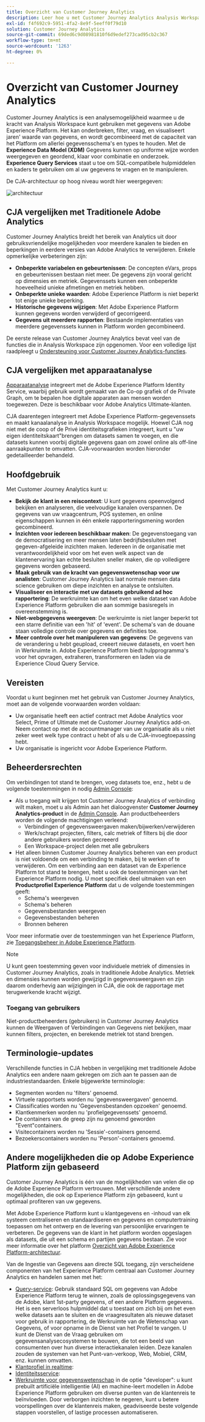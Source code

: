 ```yaml
---
title: Overzicht van Customer Journey Analytics
description: Leer hoe u met Customer Journey Analytics Analysis Workspace gegevens uit Experience Platform kunt gebruiken.
exl-id: f4f692c9-5951-4fa2-8e9f-5eeff0f79d10
solution: Customer Journey Analytics
source-git-commit: 69ded6c9d08981810f6d9edef273cad95cb2c367
workflow-type: tm+mt
source-wordcount: '1263'
ht-degree: 0%

---
```


# Overzicht van Customer Journey Analytics

Customer Journey Analytics is een analysemogelijkheid waarmee u de kracht van Analysis Workspace kunt gebruiken met gegevens van Adobe Experience Platform. Het kan onderbreken, filter, vraag, en visualiseert jaren&#39; waarde van gegevens, en wordt gecombineerd met de capaciteit van het Platform om allerlei gegevensschema&#39;s en types te houden. Met de **Experience Data Model (XDM)** Gegevens kunnen op uniforme wijze worden weergegeven en geordend, klaar voor combinatie en onderzoek. **Experience Query Services** staat u toe om SQL-compatibele hulpmiddelen en kaders te gebruiken om al uw gegevens te vragen en te manipuleren.

De CJA-architectuur op hoog niveau wordt hier weergegeven:

![architectuur](assets/cja-architecture.png)

## CJA vergelijken met Traditionele Adobe Analytics

Customer Journey Analytics breidt het bereik van Analytics uit door gebruiksvriendelijke mogelijkheden voor meerdere kanalen te bieden en beperkingen in eerdere versies van Adobe Analytics te verwijderen. Enkele opmerkelijke verbeteringen zijn:

* **Onbeperkte variabelen en gebeurtenissen**: De concepten eVars, props en gebeurtenissen bestaan niet meer. De gegevens zijn vooral gericht op dimensies en metriek. Gegevenssets kunnen een onbeperkte hoeveelheid unieke afmetingen en metriek hebben.
* **Onbeperkte unieke waarden**: Adobe Experience Platform is niet beperkt tot enige unieke beperking.
* **Historische gegevens wijzigen**: Met Adobe Experience Platform kunnen gegevens worden verwijderd of gecorrigeerd.
* **Gegevens uit meerdere rapporten**: Bestaande implementaties van meerdere gegevenssets kunnen in Platform worden gecombineerd.

De eerste release van Customer Journey Analytics bevat veel van de functies die in Analysis Workspace zijn opgenomen. Voor een volledige lijst raadpleegt u [Ondersteuning voor Customer Journey Analytics-functies](cja-aa.md).

## CJA vergelijken met apparaatanalyse

[Apparaatanalyse](https://experienceleague.adobe.com/docs/analytics/components/cda/overview.html) integreert met de Adobe Experience Platform Identity Service, waarbij gebruik wordt gemaakt van de Co-op grafiek of de Private Graph, om te bepalen hoe digitale apparaten aan mensen worden toegewezen. Deze is beschikbaar voor Adobe Analytics Ultimate-klanten.

CJA daarentegen integreert met Adobe Experience Platform-gegevenssets en maakt kanaalanalyse in Analysis Workspace mogelijk. Hoewel CJA nog niet met de coop of de Privé identiteitsgrafieken integreert, kunt u &quot;uw eigen identiteitskaart&quot;brengen om datasets samen te voegen, en die datasets kunnen voorbij digitale gegevens gaan om zowel online als off-line aanraakpunten te omvatten. CJA-voorwaarden worden hieronder gedetailleerder behandeld.

## Hoofdgebruik

Met Customer Journey Analytics kunt u:

* **Bekijk de klant in een reiscontext**: U kunt gegevens opeenvolgend bekijken en analyseren, die veelvoudige kanalen overspannen. De gegevens van uw vraagcentrum, POS systemen, en online eigenschappen kunnen in één enkele rapporteringsmening worden gecombineerd.
* **Inzichten voor iedereen beschikbaar maken**: De gegevenstoegang van de democratisering en meer mensen laten bedrijfsbesluiten met gegeven-afgeleide inzichten maken. Iedereen in de organisatie met verantwoordelijkheid voor om het even welk aspect van de klantenervaring kan echte besluiten sneller maken, die op volledigere gegevens worden gebaseerd.
* **Maak gebruik van de kracht van gegevenswetenschap voor uw analisten**: Customer Journey Analytics laat normale mensen data science gebruiken om diepe inzichten en analyse te ontsluiten.
* **Visualiseer en interactie met uw datasets gebruikend ad hoc rapportering**: De werkruimte kan om het even welke dataset van Adobe Experience Platform gebruiken die aan sommige basisregels in overeenstemming is.
* **Niet-webgegevens weergeven**: De werkruimte is niet langer beperkt tot een starre definitie van een &#39;hit&#39; of &#39;event&#39;. De schema&#39;s van de douane staan volledige controle over gegevens en definities toe.
* **Meer controle over het manipuleren van gegevens**: De gegevens van de verandering u hebt geupload, creeert nieuwe datasets, en voert hen in Werkruimte in. Adobe Experience Platform biedt hulpprogramma&#39;s voor het opvragen, extraheren, transformeren en laden via de Experience Cloud Query Service.

## Vereisten

Voordat u kunt beginnen met het gebruik van Customer Journey Analytics, moet aan de volgende voorwaarden worden voldaan:

* Uw organisatie heeft een actief contract met Adobe Analytics voor Select, Prime of Ultimate met de Customer Journey Analytics add-on. Neem contact op met de accountmanager van uw organisatie als u niet zeker weet welk type contract u hebt of als u de CJA-invoegtoepassing hebt.
* Uw organisatie is ingericht voor Adobe Experience Platform.

## Beheerdersrechten

Om verbindingen tot stand te brengen, voeg datasets toe, enz., hebt u de volgende toestemmingen in nodig [Admin Console](https://adminconsole.adobe.com/enterprise/):

* Als u toegang wilt krijgen tot Customer Journey Analytics of verbinding wilt maken, moet u als Admin aan het dialoogvenster **Customer Journey Analytics-product** in de [Admin Console](https://adminconsole.adobe.com/enterprise/). Aan productbeheerders worden de volgende machtigingen verleend:
   * Verbindingen of gegevensweergaven maken/bijwerken/verwijderen
   * Werk/schrapt projecten, filters, calc metriek of filters bij die door andere gebruikers worden gecreeerd
   * Een Workspace-project delen met alle gebruikers
* Het alleen binnen Customer Journey Analytics beheren van een product is niet voldoende om een verbinding te maken, bij te werken of te verwijderen. Om een verbinding aan een dataset van de Experience Platform tot stand te brengen, hebt u ook de toestemmingen van het Experience Platform nodig. U moet specifiek deel uitmaken van een **Productprofiel Experience Platform** dat u de volgende toestemmingen geeft:
   * Schema&#39;s weergeven
   * Schema&#39;s beheren
   * Gegevensbestanden weergeven
   * Gegevensbestanden beheren
   * Bronnen beheren

Voor meer informatie over de toestemmingen van het Experience Platform, zie [Toegangsbeheer in Adobe Experience Platform](https://www.adobe.io/apis/experienceplatform/home/permissions-and-sandboxes/permissions-and-sandboxes.html#!api-specification/markdown/narrative/technical_overview/access-control/access-control-overview.md).

>[!NOTE]
>
>U kunt geen toestemming geven voor individuele metriek of dimensies in Customer Journey Analytics, zoals in traditionele Adobe Analytics. Metriek en dimensies kunnen worden gewijzigd in gegevensweergaven en zijn daarom onderhevig aan wijzigingen in CJA, die ook de rapportage met terugwerkende kracht wijzigt.

### Toegang van gebruikers

Niet-productbeheerders (gebruikers) in Customer Journey Analytics kunnen de Weergaven of Verbindingen van Gegevens niet bekijken, maar kunnen filters, projecten, en berekende metriek tot stand brengen.

## Terminologie-updates

Verschillende functies in CJA hebben in vergelijking met traditionele Adobe Analytics een andere naam gekregen om zich aan te passen aan de industriestandaarden. Enkele bijgewerkte terminologie:

* Segmenten worden nu &#39;filters&#39; genoemd.
* Virtuele rapportsets worden nu &#39;gegevensweergaven&#39; genoemd.
* Classificaties worden nu &#39;Gegevensbestanden opzoeken&#39; genoemd.
* Klantkenmerken worden nu &#39;profielgegevenssets&#39; genoemd.
* De containers van de greep zijn nu genoemd geworden &quot;Event&quot;containers.
* Visitecontainers worden nu &#39;Sessie&#39;-containers genoemd.
* Bezoekerscontainers worden nu &#39;Person&#39;-containers genoemd.

## Andere mogelijkheden die op Adobe Experience Platform zijn gebaseerd

Customer Journey Analytics is één van de mogelijkheden van velen die op de Adobe Experience Platform vertrouwen. Met verschillende andere mogelijkheden, die ook op Experience Platform zijn gebaseerd, kunt u optimaal profiteren van uw gegevens.

Met Adobe Experience Platform kunt u klantgegevens en -inhoud van elk systeem centraliseren en standaardiseren en gegevens en computertraining toepassen om het ontwerp en de levering van persoonlijke ervaringen te verbeteren. De gegevens van de klant in het platform worden opgeslagen als datasets, die uit een schema en partijen gegevens bestaan. Zie voor meer informatie over het platform [Overzicht van Adobe Experience Platform-architectuur](https://www.adobe.io/apis/experienceplatform/home/overview.html).

Van de Ingestie van Gegevens aan directe SQL toegang, zijn verscheidene componenten van het Experience Platform centraal aan Customer Journey Analytics en handelen samen met het:

* [Query-service](https://www.adobe.io/apis/experienceplatform/home/query-service/sql-reference.html): Gebruik standaard SQL om gegevens van Adobe Experience Platform terug te winnen, zoals de oplossingsgegevens van de Adobe, klant 1st-party gegevens, of een andere Platform gegevens. Het is een serverloos hulpmiddel dat u toestaat om zich bij om het even welke datasets aan te sluiten en de vraagresultaten als nieuwe dataset voor gebruik in rapportering, de Werkruimte van de Wetenschap van Gegevens, of voor opname in de Dienst van het Profiel te vangen. U kunt de Dienst van de Vraag gebruiken om gegevensanalysecosystemen te bouwen, die tot een beeld van consumenten over hun diverse interactiekanalen leiden. Deze kanalen zouden de systemen van het Punt-van-verkoop, Web, Mobiel, CRM, enz. kunnen omvatten.
* [Klantprofiel in realtime](https://www.adobe.io/apis/experienceplatform/home/profile-identity-segmentation/profile-identity-segmentation-services.html#!api-specification/markdown/narrative/technical_overview/unified_profile_architectural_overview/unified_profile_architectural_overview.md):
* [Identiteitsservice](https://www.adobe.io/apis/experienceplatform/home/profile-identity-segmentation/profile-identity-segmentation-services.html#!api-specification/markdown/narrative/technical_overview/identity_services_architectural_overview/identity_services_architectural_overview.md):
* [Werkruimte voor gegevenswetenschap](https://www.adobe.io/apis/experienceplatform/home/data-science-workspace.html) in de optie &quot;developer&quot;: u kunt prebuilt artificiële intelligentie (AI) en machine-leert modellen in Adobe Experience Platform gebruiken om diverse punten van de klantenreis te beïnvloeden. Door verborgen inzichten te negeren, kunt u betere voorspellingen over de klantenreis maken, geadviseerde beste volgende stappen voorstellen, of lastige processen automatiseren.
